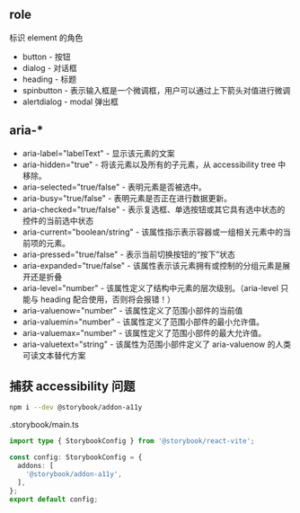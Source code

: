 ## role

标识 element 的角色

- button - 按钮
- dialog - 对话框
- heading - 标题
- spinbutton - 表示输入框是一个微调框，用户可以通过上下箭头对值进行微调
- alertdialog - modal 弹出框

## aria-\*

- aria-label="labelText" - 显示该元素的文案
- aria-hidden="true" - 将该元素以及所有的子元素，从 accessibility tree 中移除。
- aria-selected="true/false" - 表明元素是否被选中。
- aria-busy="true/false" - 表明元素是否正在进行数据更新。
- aria-checked="true/false" - 表示复选框、单选按钮或其它具有选中状态的控件的当前选中状态
- aria-current="boolean/string" - 该属性指示表示容器或一组相关元素中的当前项的元素。
- aria-pressed="true/false" - 表示当前切换按钮的“按下”状态
- aria-expanded="true/false" - 该属性表示该元素拥有或控制的分组元素是展开还是折叠
- aria-level="number" - 该属性定义了结构中元素的层次级别。（aria-level 只能与 heading 配合使用，否则将会报错！）
- aria-valuenow="number" - 该属性定义了范围小部件的当前值
- aria-valuemin="number" - 该属性定义了范围小部件的最小允许值。
- aria-valuemax="number" - 该属性定义了范围小部件的最大允许值。
- aria-valuetext="string" - 该属性为范围小部件定义了 aria-valuenow 的人类可读文本替代方案

## 捕获 accessibility 问题

```bash
npm i --dev @storybook/addon-a11y
```

.storybook/main.ts

```ts
import type { StorybookConfig } from '@storybook/react-vite';

const config: StorybookConfig = {
  addons: [
    '@storybook/addon-a11y',
  ],
};
export default config;
```
